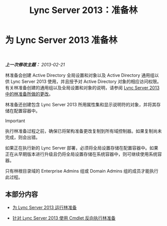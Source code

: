 ﻿---
title: Lync Server 2013：准备林
TOCTitle: 准备林
ms:assetid: 3d188fcb-c64e-46cf-a3a7-9e3ebefed7fd
ms:mtpsurl: https://technet.microsoft.com/zh-cn/library/Gg425898(v=OCS.15)
ms:contentKeyID: 49312581
ms.date: 05/19/2016
mtps_version: v=OCS.15
ms.translationtype: HT
---

# 为 Lync Server 2013 准备林

 

_**上一次修改主题：** 2013-02-21_

林准备会创建 Active Directory 全局设置和对象以及 Active Directory 通用组以供 Lync Server 2013 使用，并且授予对 Active Directory 对象的相应访问权限。有关林准备创建的通用组以及全局设置和对象的说明，请参阅 [Lync Server 2013 中的林准备所做的更改](lync-server-2013-changes-made-by-forest-preparation.md)。

林准备还创建包含 Lync Server 2013 所用属性集和显示说明符的对象，并将其存储在配置容器中。

> [!IMPORTANT]
> 执行林准备过程之前，确保已将架构准备更改复制到所有域控制器。如果复制尚未完成，则会出错。


如果正在执行新的 Lync Server 部署，必须将全局设置存储在配置容器中。如果正在从早期版本进行升级且仍将全局设置存储在系统容器中，则可继续使用系统容器。

只有林根目录域的 Enterprise Admins 组或 Domain Admins 组的成员才能执行此过程。

## 本部分内容

  - [为 Lync Server 2013 运行林准备](lync-server-2013-running-forest-preparation.md)

  - [针对 Lync Server 2013 使用 Cmdlet 反向执行林准备](lync-server-2013-using-cmdlets-to-reverse-forest-preparation.md)

